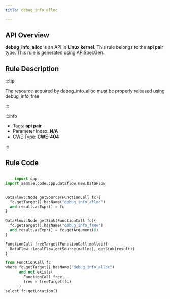 ```yaml
---
title: debug_info_alloc

---
```



## API Overview
**debug_info_alloc** is an API in **Linux kernel**. This rule belongs to the **api pair** type. This rule is generated using [APISpecGen](../../tools/APISpecGen).
## Rule Description

:::tip

The resource acquired by debug_info_alloc must be properly released using debug_info_free

:::

:::info

- Tags: **api pair**
- Parameter Index: **N/A**
- CWE Type: **CWE-404**

:::

## Rule Code
```python

    import cpp
import semmle.code.cpp.dataflow.new.DataFlow


DataFlow::Node getSource(FunctionCall fc){
  fc.getTarget().hasName("debug_info_alloc")
  and result.asExpr() = fc
}

DataFlow::Node getSink(FunctionCall fc){
  fc.getTarget().hasName("debug_info_free")
  and result.asExpr() = fc.getArgument(0)
}

FunctionCall freeTarget(FunctionCall malloc){
  DataFlow::localFlow(getSource(malloc), getSink(result))
}

from FunctionCall fc
where fc.getTarget().hasName("debug_info_alloc")
      and not exists(
        FunctionCall free| 
        free = freeTarget(fc)
      )
select fc.getLocation()

    
```
